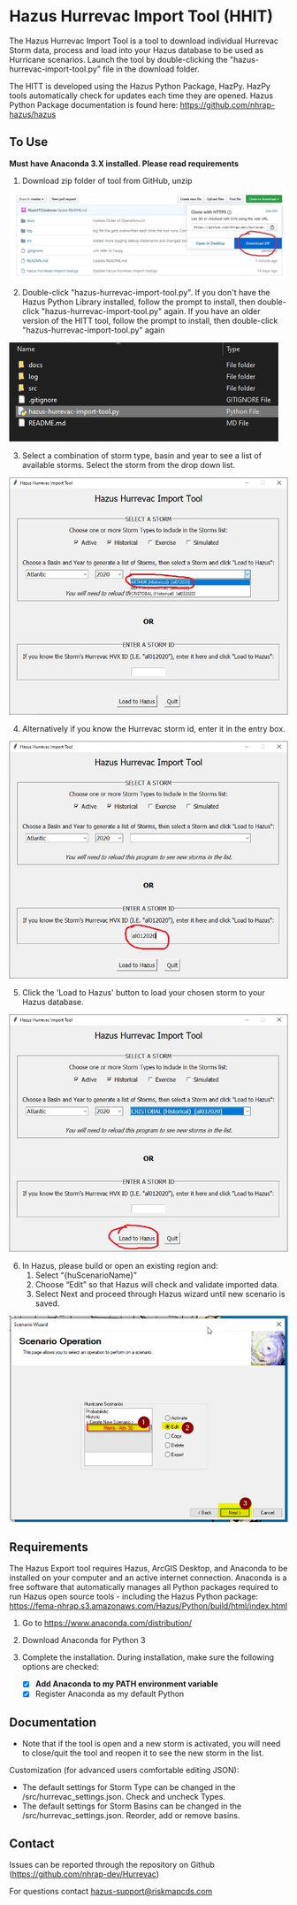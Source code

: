 # Hazus Hurrevac Import Tool (HHIT)
The Hazus Hurrevac Import Tool is a tool to download individual Hurrevac Storm data, process and load into your Hazus database to be used as Hurricane scenarios. Launch the tool by double-clicking the "hazus-hurrevac-import-tool.py" file in the download folder.

The HITT is developed using the Hazus Python Package, HazPy. HazPy tools automatically check for updates each time they are opened. Hazus Python Package documentation is found here: https://github.com/nhrap-hazus/hazus

## To Use

**Must have Anaconda 3.X installed. Please read requirements**

1. Download zip folder of tool from GitHub, unzip

![Download HITT](src/assets/images/DownloadHITT.jpg "Download HITT") 

2. Double-click "hazus-hurrevac-import-tool.py". If you don't have the Hazus Python Library installed, follow the prompt to install, then double-click "hazus-hurrevac-import-tool.py" again. If you have an older version of the HITT tool, follow the prompt to install, then double-click "hazus-hurrevac-import-tool.py" again

![Run HITT](src/assets/images/RunHITT.jpg "Run HITT") 

3. Select a combination of storm type, basin and year to see a list of available storms. Select the storm from the drop down list.

![HITT Select Storm](src/assets/images/SelectStorm.jpg "HHIT Select Storm") 

4. Alternatively if you know the Hurrevac storm id, enter it in the entry box.

![HITT Enter Storm](src/assets/images/EnterStorm.jpg "HHIT Enter Storm")

5. Click the 'Load to Hazus' button to load your chosen storm to your Hazus database.

![HITT Load To Hazus](src/assets/images/LoadToHazus.jpg "HHIT Load To Hazus")

6. In Hazus, please build or open an existing region and:
   1. Select “{huScenarioName}”
   2. Choose “Edit” so that Hazus will check and validate imported data.
   3. Select Next and proceed through Hazus wizard until new scenario is saved.

![HITT Next Steps](src/assets/images/NextSteps.png "HHIT Next Steps")

## Requirements

The Hazus Export tool requires Hazus, ArcGIS Desktop, and Anaconda to be installed on your computer and an active internet connection. Anaconda is a free software that automatically manages all Python packages required to run Hazus open source tools - including the Hazus Python package: https://fema-nhrap.s3.amazonaws.com/Hazus/Python/build/html/index.html

1. Go to https://www.anaconda.com/distribution/

2. Download Anaconda for Python 3

3. Complete the installation. During installation, make sure the following options are checked:
   - [x] **Add Anaconda to my PATH environment variable**
   - [x] Register Anaconda as my default Python

## Documentation

- Note that if the tool is open and a new storm is activated, you will need to close/quit the tool and reopen it to see the new storm in the list.

Customization (for advanced users comfortable editing JSON):
- The default settings for Storm Type can be changed in the /src/hurrevac_settings.json. Check and uncheck Types.
- The default settings for Storm Basins can be changed in the /src/hurrevac_settings.json. Reorder, add or remove basins.

## Contact

Issues can be reported through the repository on Github (https://github.com/nhrap-dev/Hurrevac)

For questions contact hazus-support@riskmapcds.com
